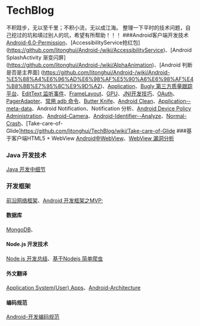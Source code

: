 # TechBlog
不积跬步，无以至千里；不积小流，无以成江海。
整理一下平时的技术问题，自己挖过的坑和填过别人的坑，希望有所帮助！！！
###Android客户端开发技术
[Android-6.0-Permission](https://github.com/litonghui/Android-/wiki/Android-6.0-Permission)、[AccessibilityService抢红包] (https://github.com/litonghui/Android-/wiki/AccessibilityService)、[Android SplashActivity 渐变闪屏]  (https://github.com/litonghui/Android-/wiki/AlphaAnimation)、[Android 判断是否是主界面] (https://github.com/litonghui/Android-/wiki/Android-%E5%88%A4%E6%96%AD%E6%98%AF%E5%90%A6%E6%98%AF%E4%B8%BB%E7%95%8C%E9%9D%A2)、[Application](https://github.com/litonghui/Android-/wiki/Application)、[Bugly 第三方质量跟踪平台](https://github.com/litonghui/Android-/wiki/Bugly-%E7%AC%AC%E4%B8%89%E6%96%B9%E8%B4%A8%E9%87%8F%E8%B7%9F%E8%B8%AA%E5%B9%B3%E5%8F%B0)、[EditText 监听事件](https://github.com/litonghui/Android-/wiki/EditText-%E7%9B%91%E5%90%AC%E4%BA%8B%E4%BB%B6)、[FrameLayout](https://github.com/litonghui/Android-/wiki/FrameLayout)、[GPU](https://github.com/litonghui/Android-/wiki/GPU)、[JNI开发技巧](https://github.com/litonghui/Android-/wiki/JNI%E5%BC%80%E5%8F%91%E6%8A%80%E5%B7%A7)、[OAuth](https://github.com/litonghui/Android-/wiki/OAuth)、[PagerAdapter](https://github.com/litonghui/Android-/wiki/PagerAdapter)、[常用 adb 命令](https://github.com/litonghui/Android-/wiki/Frequently-use-adb)、[Butter Knife](https://github.com/litonghui/Android-/wiki/Butter-Knife)、[Android Clean](https://github.com/litonghui/Android-/wiki/Android-Clean)、[Application--meta-data](https://github.com/litonghui/Android-/wiki/Application--meta-data)、Android Notification、Notification 分析、[Android Device Policy Administration](https://github.com/litonghui/TechBlog/wiki/Android-Device-Policy-Administration)、[Android-Camera](https://github.com/litonghui/TechBlog/wiki/Android-Camera)、[Android-Identifier--Analyze](https://github.com/litonghui/TechBlog/wiki/Android-Identifier--Analyze)、[Normal-Crash](https://github.com/litonghui/TechBlog/wiki/Normal-Crash)、[Take-care-of-Glide]https://github.com/litonghui/TechBlog/wiki/Take-care-of-Glide
###基于客户端HTML5 + WebView
[Android中WebView](https://github.com/litonghui/TechBlog/wiki/Android%E4%B8%ADWebView)、[WebView 漏洞分析](https://github.com/litonghui/TechBlog/wiki/WebView-%E6%BC%8F%E6%B4%9E%E5%88%86%E6%9E%90)
### Java 开发技术
[Java 开发中细节](https://github.com/litonghui/TechBlog/wiki/Java-%E5%BC%80%E5%8F%91%E4%B8%AD%E7%BB%86%E8%8A%82)
### 开发框架
[前沿网络框架]()、[Android 开发框架之MVP]();
#### 数据库
[MongoDB](https://github.com/litonghui/TechBlog/wiki/MongoDB-%E6%93%8D%E4%BD%9C)、
#### Node.js 开发技术
[Node.js 开发总结](https://github.com/litonghui/TechBlog/wiki/Node-js-%E5%AD%A6%E4%B9%A0%E6%80%BB%E7%BB%93)、[基于Nodejs 简单爬虫](https://github.com/litonghui/TechBlog/wiki/%E5%9F%BA%E4%BA%8ENodejs-%E7%88%AC%E8%99%AB%E4%BB%8B%E7%BB%8D)
#### 外文翻译
[Application System(User) Apps](https://github.com/litonghui/TechBlog/wiki/Android-%E5%A4%96%E6%96%87%E7%BF%BB%E8%AF%91%EF%BC%9AApplication%E3%80%81System(User)-Apps)、[Android-Architecture](https://github.com/litonghui/TechBlog/wiki/Android-Architecture)
#### 编码规范
[Android-开发编码规范](https://github.com/litonghui/TechBlog/wiki/Android-%E5%BC%80%E5%8F%91%E7%BC%96%E7%A0%81%E8%A7%84%E8%8C%83)
